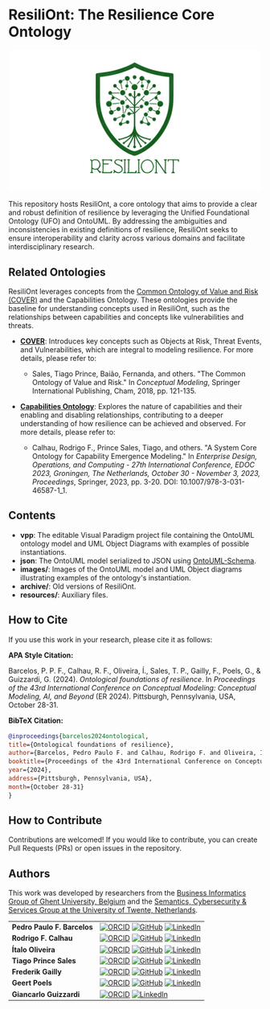 # ResiliOnt: The Resilience Core Ontology 

<p align="center">
  <img src="https://raw.githubusercontent.com/pedropaulofb/resiliont/main/resources/logos/resiliont-logo-06.png" alt="Logo" style="width:500px">
</p>

This repository hosts ResiliOnt, a core ontology that aims to provide a clear and robust definition of resilience by leveraging the Unified Foundational Ontology (UFO) and OntoUML. By addressing the ambiguities and inconsistencies in existing definitions of resilience, ResiliOnt seeks to ensure interoperability and clarity across various domains and facilitate interdisciplinary research.

## Related Ontologies

ResiliOnt leverages concepts from the [Common Ontology of Value and Risk (COVER)](https://github.com/unibz-core/value-and-risk-ontology) and the Capabilities Ontology. These ontologies provide the baseline for understanding concepts used in ResiliOnt, such as the relationships between capabilities and concepts like vulnerabilities and threats.

- [**COVER**](https://www.academia.edu/download/82803282/the_common_ontology_of_value_and_risk_2018.pdf): Introduces key concepts such as Objects at Risk, Threat Events, and Vulnerabilities, which are integral to modeling resilience. For more details, please refer to:
  - Sales, Tiago Prince, Baião, Fernanda, and others. "The Common Ontology of Value and Risk." In *Conceptual Modeling*, Springer International Publishing, Cham, 2018, pp. 121-135.

- [**Capabilities Ontology**](https://nemo.inf.ufes.br/wp-content/papercite-data/pdf/a_system_core_ontology_for_capability_emergence_modeling_2023.pdf): Explores the nature of capabilities and their enabling and disabling relationships, contributing to a deeper understanding of how resilience can be achieved and observed. For more details, please refer to:
  - Calhau, Rodrigo F., Prince Sales, Tiago, and others. "A System Core Ontology for Capability Emergence Modeling." In *Enterprise Design, Operations, and Computing - 27th International Conference, EDOC 2023, Groningen, The Netherlands, October 30 - November 3, 2023, Proceedings*, Springer, 2023, pp. 3-20. DOI: 10.1007/978-3-031-46587-1_1.

## Contents

- **vpp**: The editable Visual Paradigm project file containing the OntoUML ontology model and UML Object Diagrams with examples of possible instantiations.
- **json**: The OntoUML model serialized to JSON using [OntoUML-Schema](https://w3id.org/ontouml/schema).
- **images/**: Images of the OntoUML model and UML Object diagrams illustrating examples of the ontology's instantiation.
- **archive/**: Old versions of ResiliOnt.
- **resources/**: Auxiliary files.

## How to Cite

If you use this work in your research, please cite it as follows:

**APA Style Citation:**

Barcelos, P. P. F., Calhau, R. F., Oliveira, Í., Sales, T. P., Gailly, F., Poels, G., & Guizzardi, G. (2024). *Ontological foundations of resilience*. In *Proceedings of the 43rd International Conference on Conceptual Modeling: Conceptual Modeling, AI, and Beyond* (ER 2024). Pittsburgh, Pennsylvania, USA, October 28-31.

**BibTeX Citation:**

```bibtex
@inproceedings{barcelos2024ontological,
title={Ontological foundations of resilience},
author={Barcelos, Pedro Paulo F. and Calhau, Rodrigo F. and Oliveira, Ítalo and Sales, Tiago Prince and Gailly, Frederik and Poels, Geert and Guizzardi, Giancarlo},
booktitle={Proceedings of the 43rd International Conference on Conceptual Modeling: Conceptual Modeling, AI, and Beyond (ER 2024)},
year={2024},
address={Pittsburgh, Pennsylvania, USA},
month={October 28-31}
}
```

## How to Contribute

Contributions are welcomed! If you would like to contribute, you can create Pull Requests (PRs) or open issues in the repository.

## Authors

This work was developed by researchers from the [Business Informatics Group of Ghent University, Belgium](https://ugent-businessinformatics.github.io/) and the [Semantics, Cybersecurity & Services Group at the University of Twente, Netherlands](https://www.utwente.nl/en/eemcs/scs/).

<table>
  <tr>
    <td><strong>Pedro Paulo F. Barcelos</strong></td>
    <td>
      <a href="https://orcid.org/0000-0003-2736-7817"><img src="https://upload.wikimedia.org/wikipedia/commons/0/06/ORCID_iD.svg" alt="ORCID" width="20"/></a>
      <a href="https://github.com/pedropaulofb"><img src="https://github.githubassets.com/images/modules/logos_page/GitHub-Mark.png" alt="GitHub" width="20"/></a>
      <a href="https://www.linkedin.com/in/pedro-paulo-favato-barcelos/"><img src="https://upload.wikimedia.org/wikipedia/commons/c/ca/LinkedIn_logo_initials.png" alt="LinkedIn" width="20"/></a>
    </td>
  </tr>
  <tr>
    <td><strong>Rodrigo F. Calhau</strong></td>
    <td>
      <a href="https://orcid.org/0009-0006-6051-2165"><img src="https://upload.wikimedia.org/wikipedia/commons/0/06/ORCID_iD.svg" alt="ORCID" width="20"/></a>
      <a href="https://github.com/rfcalhau"><img src="https://github.githubassets.com/images/modules/logos_page/GitHub-Mark.png" alt="GitHub" width="20"/></a>
      <a href="https://www.linkedin.com/in/rodrigo-f-calhau-a6663776/"><img src="https://upload.wikimedia.org/wikipedia/commons/c/ca/LinkedIn_logo_initials.png" alt="LinkedIn" width="20"/></a>
    </td>
  </tr>
  <tr>
    <td><strong>Ítalo Oliveira</strong></td>
    <td>
      <a href="https://orcid.org/0000-0002-2384-3081"><img src="https://upload.wikimedia.org/wikipedia/commons/0/06/ORCID_iD.svg" alt="ORCID" width="20"/></a>
      <a href="https://github.com/italojsoliveira"><img src="https://github.githubassets.com/images/modules/logos_page/GitHub-Mark.png" alt="GitHub" width="20"/></a>
      <a href="https://www.linkedin.com/in/%C3%ADtalo-oliveira-800923162/"><img src="https://upload.wikimedia.org/wikipedia/commons/c/ca/LinkedIn_logo_initials.png" alt="LinkedIn" width="20"/></a>
    </td>
  </tr>
  <tr>
    <td><strong>Tiago Prince Sales</strong></td>
    <td>
      <a href="https://orcid.org/0000-0002-5385-5761"><img src="https://upload.wikimedia.org/wikipedia/commons/0/06/ORCID_iD.svg" alt="ORCID" width="20"/></a>
      <a href="https://github.com/tgoprince"><img src="https://github.githubassets.com/images/modules/logos_page/GitHub-Mark.png" alt="GitHub" width="20"/></a>
      <a href="https://www.linkedin.com/in/tiago-sales/"><img src="https://upload.wikimedia.org/wikipedia/commons/c/ca/LinkedIn_logo_initials.png" alt="LinkedIn" width="20"/></a>
    </td>
  </tr>
  <tr>
    <td><strong>Frederik Gailly</strong></td>
    <td>
      <a href="https://orcid.org/0000-0003-0481-9745"><img src="https://upload.wikimedia.org/wikipedia/commons/0/06/ORCID_iD.svg" alt="ORCID" width="20"/></a>
      <a href="https://github.com/fgailly"><img src="https://github.githubassets.com/images/modules/logos_page/GitHub-Mark.png" alt="GitHub" width="20"/></a>
      <a href="https://www.linkedin.com/in/fgailly/"><img src="https://upload.wikimedia.org/wikipedia/commons/c/ca/LinkedIn_logo_initials.png" alt="LinkedIn" width="20"/></a>
    </td>
  </tr>
  <tr>
    <td><strong>Geert Poels</strong></td>
    <td>
      <a href="https://orcid.org/0000-0001-9247-6150"><img src="https://upload.wikimedia.org/wikipedia/commons/0/06/ORCID_iD.svg" alt="ORCID" width="20"/></a>
      <a href="https://github.com/geertpoels"><img src="https://github.githubassets.com/images/modules/logos_page/GitHub-Mark.png" alt="GitHub" width="20"/></a>
      <a href="https://www.linkedin.com/in/geert-p-039198287/"><img src="https://upload.wikimedia.org/wikipedia/commons/c/ca/LinkedIn_logo_initials.png" alt="LinkedIn" width="20"/></a>
    </td>
  </tr>
  <tr>
    <td><strong>Giancarlo Guizzardi</strong></td>
    <td>
      <a href="https://orcid.org/0000-0002-3452-553X"><img src="https://upload.wikimedia.org/wikipedia/commons/0/06/ORCID_iD.svg" alt="ORCID" width="20"/></a>
      <a href="https://www.linkedin.com/in/giancarlo-guizzardi/"><img src="https://upload.wikimedia.org/wikipedia/commons/c/ca/LinkedIn_logo_initials.png" alt="LinkedIn" width="20"/></a>
    </td>
  </tr>
</table>
